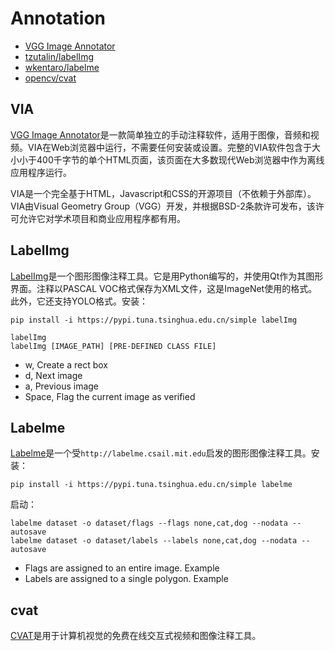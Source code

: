 # Annotation

- [VGG Image Annotator](http://www.robots.ox.ac.uk/~vgg/software/via/)
- [tzutalin/labelImg](https://github.com/tzutalin/labelImg)
- [wkentaro/labelme](https://github.com/wkentaro/labelme)
- [opencv/cvat](https://github.com/opencv/cvat)

## VIA
[VGG Image Annotator](http://www.robots.ox.ac.uk/~vgg/software/via/)是一款简单独立的手动注释软件，适用于图像，音频和视频。VIA在Web浏览器中运行，不需要任何安装或设置。完整的VIA软件包含于大小小于400千字节的单个HTML页面，该页面在大多数现代Web浏览器中作为离线应用程序运行。

VIA是一个完全基于HTML，Javascript和CSS的开源项目（不依赖于外部库）。VIA由Visual Geometry Group（VGG）开发，并根据BSD-2条款许可发布，该许可允许它对学术项目和商业应用程序都有用。

## LabelImg
[LabelImg](https://github.com/tzutalin/labelImg)是一个图形图像注释工具。它是用Python编写的，并使用Qt作为其图形界面。注释以PASCAL VOC格式保存为XML文件，这是ImageNet使用的格式。此外，它还支持YOLO格式。安装：
```
pip install -i https://pypi.tuna.tsinghua.edu.cn/simple labelImg

labelImg
labelImg [IMAGE_PATH] [PRE-DEFINED CLASS FILE]
```

- w, Create a rect box
- d, Next image
- a, Previous image
- Space, Flag the current image as verified

## Labelme
[Labelme](https://github.com/wkentaro/labelme)是一个受`http://labelme.csail.mit.edu`启发的图形图像注释工具。安装：
```
pip install -i https://pypi.tuna.tsinghua.edu.cn/simple labelme
```

启动：
```
labelme dataset -o dataset/flags --flags none,cat,dog --nodata --autosave
labelme dataset -o dataset/labels --labels none,cat,dog --nodata --autosave
```

- Flags are assigned to an entire image. Example
- Labels are assigned to a single polygon. Example

## cvat
[CVAT](https://github.com/opencv/cvat)是用于计算机视觉的免费在线交互式视频和图像注释工具。